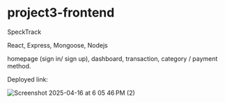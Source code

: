 # project3-frontend

SpeckTrack

React, Express, Mongoose, Nodejs

homepage (sign in/ sign up), dashboard, transaction, category / payment method.

Deployed link:

![Screenshot 2025-04-16 at 6 05 46 PM (2)](https://github.com/user-attachments/assets/756e8cd7-ac34-413b-8f79-8edd556edc37)

